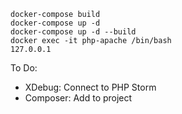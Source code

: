 ```
docker-compose build  
docker-compose up -d  
docker-compose up -d --build  
docker exec -it php-apache /bin/bash  
127.0.0.1  
```

To Do:
- XDebug: Connect to PHP Storm
- Composer: Add to project
